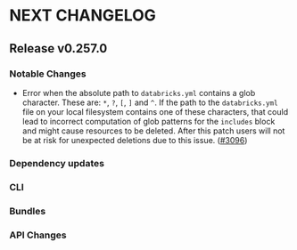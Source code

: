 # NEXT CHANGELOG

## Release v0.257.0

### Notable Changes
* Error when the absolute path to `databricks.yml` contains a glob character. These are: `*`, `?`, `[`, `]` and `^`. If the path to the `databricks.yml` file on your local filesystem contains one of these characters, that could lead to incorrect computation of glob patterns for the `includes` block and might cause resources to be deleted. After this patch users will not be at risk for unexpected deletions due to this issue. ([#3096](https://github.com/databricks/cli/pull/3096))

### Dependency updates

### CLI

### Bundles

### API Changes
